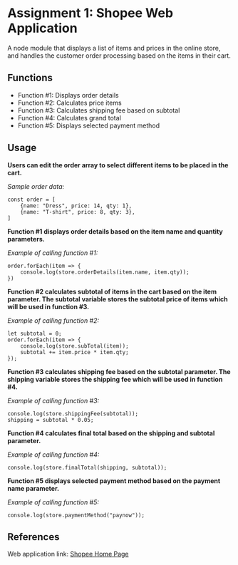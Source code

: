 # Assignment 1: Shopee Web Application

A node module that displays a list of items and prices in the online store, and handles the customer order processing based on the items in their cart.

## Functions

- Function #1: Displays order details
- Function #2: Calculates price items
- Function #3: Calculates shipping fee based on subtotal
- Function #4: Calculates grand total
- Function #5: Displays selected payment method

## Usage

**Users can edit the order array to select different items to be placed in the cart.**

*Sample order data:*
```
const order = [
    {name: "Dress", price: 14, qty: 1},
    {name: "T-shirt", price: 8, qty: 3},
]
```

**Function #1 displays order details based on the item name and quantity parameters.**

*Example of calling function #1:*
```
order.forEach(item => {
    console.log(store.orderDetails(item.name, item.qty));
})
```

**Function #2 calculates subtotal of items in the cart based on the item parameter. The subtotal variable stores the subtotal price of items which will be used in function #3.**

*Example of calling function #2:*
```
let subtotal = 0;
order.forEach(item => {
    console.log(store.subTotal(item));
    subtotal += item.price * item.qty;
});
```

**Function #3 calculates shipping fee based on the subtotal parameter. The shipping variable stores the shipping fee which will be used in function #4.**

*Example of calling function #3:*
```
console.log(store.shippingFee(subtotal));
shipping = subtotal * 0.05;
```

**Function #4 calculates final total based on the shipping and subtotal parameter.**

*Example of calling function #4:*
```
console.log(store.finalTotal(shipping, subtotal));
```

**Function #5 displays selected payment method based on the payment name parameter.**

*Example of calling function #5:*
```
console.log(store.paymentMethod("paynow"));
```

## References
Web application link: [Shopee Home Page](https://shopee.sg/)